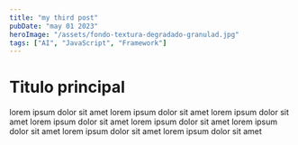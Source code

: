 ```yaml
---
title: "my third post"
pubDate: "may 01 2023"
heroImage: "/assets/fondo-textura-degradado-granulad.jpg"
tags: ["AI", "JavaScript", "Framework"]
---
```


# Titulo principal

lorem ipsum dolor sit amet lorem ipsum dolor sit amet lorem ipsum dolor sit amet lorem ipsum dolor sit amet lorem ipsum dolor sit amet lorem ipsum dolor sit amet lorem ipsum dolor sit amet lorem ipsum dolor sit amet